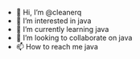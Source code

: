 - 👋 Hi, I’m @cleanerq
- 👀 I’m interested in java
- 🌱 I’m currently learning java
- 💞️ I’m looking to collaborate on java
- 📫 How to reach me java

<!---
cleanerq/cleanerq is a ✨ special ✨ repository because its `README.md` (this file) appears on your GitHub profile.
You can click the Preview link to take a look at your changes.
--->
